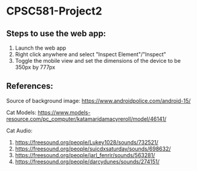 # CPSC581-Project2

## Steps to use the web app:

1. Launch the web app
2. Right click anywhere and select "Inspect Element"/"Inspect"
3. Toggle the mobile view and set the dimensions of the device to be 350px by 777px

## References:

Source of background image: https://www.androidpolice.com/android-15/

Cat Models: https://www.models-resource.com/pc_computer/katamaridamacyreroll/model/46141/

Cat Audio:

1. https://freesound.org/people/Lukey1028/sounds/732521/
2. https://freesound.org/people/suicdxsaturday/sounds/698632/
3. https://freesound.org/people/jarl_fenrir/sounds/563281/
4. https://freesound.org/people/darcydunes/sounds/274151/

